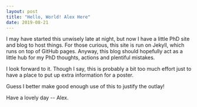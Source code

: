```yaml
---
layout: post
title: "Hello, World! Alex Here"
date: 2019-08-21
---
```


I may have started this unwisely late at night, but now I have a little PhD site and blog to host things. For those curious, this site is run on Jekyll, which runs on top of GitHub pages. Anyway, this blog should hopefully act as a little hub for my PhD thoughts, actions and plentiful mistakes. 

I look forward to it. Though I say, this is probably a bit too much effort just to have a place to put up extra information for a poster. 

Guess I better make good enough use of this to justify the outlay!

Have a lovely day -- Alex.
